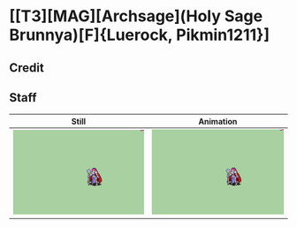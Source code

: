 # [\[T3\]\[MAG\]\[Archsage\]\(Holy Sage Brunnya\)\[F\]{Luerock, Pikmin1211}]

## Credit


	
## Staff

| Still | Animation |
| :---: | :-------: |
| ![Staff still](./Staff_000.png) | ![Staff animation](./Staff.gif) |
